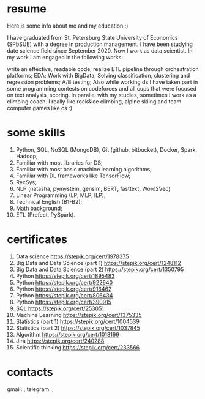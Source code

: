 # resume
Here is some info about me and my education :)

I have graduated from St. Petersburg State University of Economics (SPbSUE) with a degree in production management. I have been studying date science field since September 2020. Now I work as data scientist. In my work I am engaged in the following works:

write an effective, readable code;
realize ETL pipeline through orchestration platforms;
EDA;
Work with BigData;
Solving classification, clustering and regression problems;
A/B testing;
Also while working ds I have taken part in some programming contests on codeforces and all cups that were focused on text analysis, scoring. In parallel with my studies, sometimes I work as a climbing coach. I really like rock&ice climbing, alpine skiing and team computer games like cs :)

# some skills
1. Python, SQL, NoSQL (MongoDB), Git (github, bitbucket), Docker, Spark, Hadoop;
2. Familiar with most libraries for DS;
3. Familiar with most basic machine learning algorithms;
4. Familiar with DL frameworks like TensorFlow;
5. RecSys;
6. NLP (natasha, pymystem, gensim, BERT, fasttext, Word2Vec)
7. Linear Programming (LP, MLP, ILP);
8. Technical English (B1-B2);
9. Math background;
10. ETL (Prefect, PySpark).

# certificates
1. Data science https://stepik.org/cert/1978375
2. Big Data and Data Science (part 1) https://stepik.org/cert/1248112
3. Big Data and Data Science (part 2) https://stepik.org/cert/1350795
4. Python https://stepik.org/cert/1895483
5. Python https://stepik.org/cert/922640
6. Python https://stepik.org/cert/916462
7. Python https://stepik.org/cert/806434
8. Python https://stepik.org/cert/390915
9. SQL https://stepik.org/cert/253051
10. Machine Learning https://stepik.org/cert/1375335
11. Statistics (part 1) https://stepik.org/cert/1004539
12. Statistics (part 2) https://stepik.org/cert/1037845
13. Algorithm https://stepik.org/cert/1013199
14. Jira https://stepik.org/cert/240288
15. Scientific thinking https://stepik.org/cert/233566

# contacts
gmail: ;
telegram: ;

